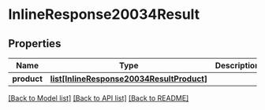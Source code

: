 # InlineResponse20034Result

## Properties
Name | Type | Description | Notes
------------ | ------------- | ------------- | -------------
**product** | [**list[InlineResponse20034ResultProduct]**](InlineResponse20034ResultProduct.md) |  | [optional] 

[[Back to Model list]](../README.md#documentation-for-models) [[Back to API list]](../README.md#documentation-for-api-endpoints) [[Back to README]](../README.md)


